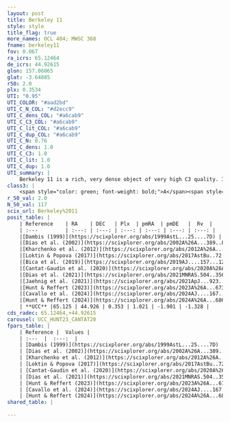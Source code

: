 ```yaml
---
layout: post
title: Berkeley 11
style: style
title_flag: true
more_names: OCL 404; MWSC 368
fname: berkeley11
fov: 0.067
ra_icrs: 65.12464
de_icrs: 44.92615
glon: 157.06065
glat: -3.64885
r50: 2.0
plx: 0.3534
UTI: "0.95"
UTI_COLOR: "#aad2bd"
UTI_C_N_COL: "#d2ecc9"
UTI_C_dens_COL: "#a6cab9"
UTI_C_C3_COL: "#a6cab9"
UTI_C_lit_COL: "#a6cab9"
UTI_C_dup_COL: "#a6cab9"
UTI_C_N: 0.76
UTI_C_dens: 1.0
UTI_C_C3: 1.0
UTI_C_lit: 1.0
UTI_C_dup: 1.0
UTI_summary: |
    Berkeley 11 is a rich, very dense object of very high C3 quality. It is very well-studied in the literature.
class3: |
    <span style="color: green; font-weight: bold;">A</span><span style="color: green; font-weight: bold;">A</span>
r_50_val: 2.0
N_50_val: 117
scix_url: Berkeley%2011
posit_table: |
    | Reference    | RA    | DEC   | Plx  | pmRA  | pmDE   |  Rv  |
    | :---         | :---: | :---: | :---: | :---: | :---: | :---: |
    |[Dambis (1999)](https://scixplorer.org/abs/1999AstL...25....7D) | 65.15 | 44.917 | -- | -- | -- | -- |
    |[Dias et al. (2002)](https://scixplorer.org/abs/2002A%26A...389..871D) | 65.15 | 44.917 | -- | 0.87 | -2.71 | -- |
    |[Kharchenko et al. (2012)](https://scixplorer.org/abs/2012A%26A...543A.156K) | 65.115 | 44.915 | -- | -1.73 | -6.53 | -- |
    |[Loktin & Popova (2017)](https://scixplorer.org/abs/2017AstBu..72..257L) | 65.145 | 44.918 | -- | -0.983 | -6.674 | -- |
    |[Bica et al. (2019)](https://scixplorer.org/abs/2019AJ....157...12B) | 65.131 | 44.919 | -- | -- | -- | -- |
    |[Cantat-Gaudin et al. (2020)](https://scixplorer.org/abs/2020A%26A...640A...1C) | 65.126 | 44.922 | 0.322 | 1.08 | -1.883 | -- |
    |[Dias et al. (2021)](https://scixplorer.org/abs/2021MNRAS.504..356D) | 65.132 | 44.918 | 0.31 | 1.107 | -1.885 | -- |
    |[Jaehnig et al. (2021)](https://scixplorer.org/abs/2021ApJ...923..129J) | 65.127 | 44.921 | 0.369 | 1.069 | -1.866 | -- |
    |[Hunt & Reffert (2023)](https://scixplorer.org/abs/2023A%26A...673A.114H) | 65.121 | 44.924 | 0.357 | 1.012 | -1.918 | 5.134 |
    |[Cavallo et al. (2024)](https://scixplorer.org/abs/2024AJ....167...12C) | 65.135 | 44.935 | 0.355 | -- | -- | -- |
    |[Hunt & Reffert (2024)](https://scixplorer.org/abs/2024A%26A...686A..42H) | 65.121 | 44.924 | 0.357 | 1.012 | -1.918 | 5.134 |
    | **UCC** |65.125 | 44.926 | 0.353 | 1.021 | -1.901 | -1.328 | 
cds_radec: 65.12464,+44.92615
carousel: UCC_HUNT23_CANTAT20
fpars_table: |
    | Reference |  Values |
    | :---  |  :---:  |
    | [Dambis (1999)](https://scixplorer.org/abs/1999AstL...25....7D) | `E_B-V_=0.969, DM0=11.67, log_age_=7.3` |
    | [Dias et al. (2002)](https://scixplorer.org/abs/2002A%26A...389..871D) | `E(B-V)=0.95, Dist=2200.0, Age=8.041, [Fe/H]=0.01` |
    | [Kharchenko et al. (2012)](https://scixplorer.org/abs/2012A%26A...543A.156K) | `e_bv=0.666, distance=1964, log_age=8.7` |
    | [Loktin & Popova (2017)](https://scixplorer.org/abs/2017AstBu..72..257L) | `E(B-V)=0.921, Dmod=12.097, logt=7.684` |
    | [Cantat-Gaudin et al. (2020)](https://scixplorer.org/abs/2020A%26A...640A...1C) | `AVNN=2.51, DMNN=12.42, AgeNN=7.84` |
    | [Dias et al. (2021)](https://scixplorer.org/abs/2021MNRAS.504..356D) | `Av=2.701, Dist=2653, logage=7.138, [Fe/H]=-0.057` |
    | [Hunt & Reffert (2023)](https://scixplorer.org/abs/2023A%26A...673A.114H) | `AV50=2.713, diffAV50=1.622, MOD50=12.112, logAge50=7.745` |
    | [Cavallo et al. (2024)](https://scixplorer.org/abs/2024AJ....167...12C) | `AV50=2.65, dMod50=12.25, logAge50=8.15, [Fe/H]50=0.44` |
    | [Hunt & Reffert (2024)](https://scixplorer.org/abs/2024A%26A...686A..42H) | `MassJ=1134.07` |
shared_table: |
    
---
```

